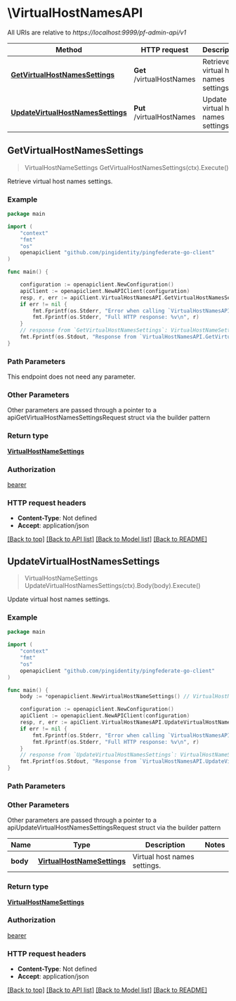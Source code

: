 # \VirtualHostNamesAPI

All URIs are relative to *https://localhost:9999/pf-admin-api/v1*

Method | HTTP request | Description
------------- | ------------- | -------------
[**GetVirtualHostNamesSettings**](VirtualHostNamesAPI.md#GetVirtualHostNamesSettings) | **Get** /virtualHostNames | Retrieve virtual host names settings.
[**UpdateVirtualHostNamesSettings**](VirtualHostNamesAPI.md#UpdateVirtualHostNamesSettings) | **Put** /virtualHostNames | Update virtual host names settings.



## GetVirtualHostNamesSettings

> VirtualHostNameSettings GetVirtualHostNamesSettings(ctx).Execute()

Retrieve virtual host names settings.

### Example

```go
package main

import (
	"context"
	"fmt"
	"os"
	openapiclient "github.com/pingidentity/pingfederate-go-client"
)

func main() {

	configuration := openapiclient.NewConfiguration()
	apiClient := openapiclient.NewAPIClient(configuration)
	resp, r, err := apiClient.VirtualHostNamesAPI.GetVirtualHostNamesSettings(context.Background()).Execute()
	if err != nil {
		fmt.Fprintf(os.Stderr, "Error when calling `VirtualHostNamesAPI.GetVirtualHostNamesSettings``: %v\n", err)
		fmt.Fprintf(os.Stderr, "Full HTTP response: %v\n", r)
	}
	// response from `GetVirtualHostNamesSettings`: VirtualHostNameSettings
	fmt.Fprintf(os.Stdout, "Response from `VirtualHostNamesAPI.GetVirtualHostNamesSettings`: %v\n", resp)
}
```

### Path Parameters

This endpoint does not need any parameter.

### Other Parameters

Other parameters are passed through a pointer to a apiGetVirtualHostNamesSettingsRequest struct via the builder pattern


### Return type

[**VirtualHostNameSettings**](VirtualHostNameSettings.md)

### Authorization

[bearer](../README.md#bearer)

### HTTP request headers

- **Content-Type**: Not defined
- **Accept**: application/json

[[Back to top]](#) [[Back to API list]](../README.md#documentation-for-api-endpoints)
[[Back to Model list]](../README.md#documentation-for-models)
[[Back to README]](../README.md)


## UpdateVirtualHostNamesSettings

> VirtualHostNameSettings UpdateVirtualHostNamesSettings(ctx).Body(body).Execute()

Update virtual host names settings.

### Example

```go
package main

import (
	"context"
	"fmt"
	"os"
	openapiclient "github.com/pingidentity/pingfederate-go-client"
)

func main() {
	body := *openapiclient.NewVirtualHostNameSettings() // VirtualHostNameSettings | Virtual host names settings.

	configuration := openapiclient.NewConfiguration()
	apiClient := openapiclient.NewAPIClient(configuration)
	resp, r, err := apiClient.VirtualHostNamesAPI.UpdateVirtualHostNamesSettings(context.Background()).Body(body).Execute()
	if err != nil {
		fmt.Fprintf(os.Stderr, "Error when calling `VirtualHostNamesAPI.UpdateVirtualHostNamesSettings``: %v\n", err)
		fmt.Fprintf(os.Stderr, "Full HTTP response: %v\n", r)
	}
	// response from `UpdateVirtualHostNamesSettings`: VirtualHostNameSettings
	fmt.Fprintf(os.Stdout, "Response from `VirtualHostNamesAPI.UpdateVirtualHostNamesSettings`: %v\n", resp)
}
```

### Path Parameters



### Other Parameters

Other parameters are passed through a pointer to a apiUpdateVirtualHostNamesSettingsRequest struct via the builder pattern


Name | Type | Description  | Notes
------------- | ------------- | ------------- | -------------
 **body** | [**VirtualHostNameSettings**](VirtualHostNameSettings.md) | Virtual host names settings. | 

### Return type

[**VirtualHostNameSettings**](VirtualHostNameSettings.md)

### Authorization

[bearer](../README.md#bearer)

### HTTP request headers

- **Content-Type**: Not defined
- **Accept**: application/json

[[Back to top]](#) [[Back to API list]](../README.md#documentation-for-api-endpoints)
[[Back to Model list]](../README.md#documentation-for-models)
[[Back to README]](../README.md)


